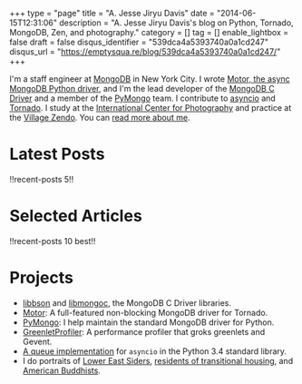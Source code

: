 +++
type = "page"
title = "A. Jesse Jiryu Davis"
date = "2014-06-15T12:31:06"
description = "A. Jesse Jiryu Davis's blog on Python, Tornado, MongoDB, Zen, and photography."
category = []
tag = []
enable_lightbox = false
draft = false
disqus_identifier = "539dca4a5393740a0a1cd247"
disqus_url = "https://emptysqua.re/blog/539dca4a5393740a0a1cd247/"
+++

<p>I'm a staff engineer at <a href="http://mongodb.com">MongoDB</a> in New York City. I wrote <a href="http://motor.readthedocs.org/">Motor, the async MongoDB Python driver</a>, and I'm the lead developer of the <a href="http://api.mongodb.org/c/current/">MongoDB C Driver</a> and a member of the <a href="http://api.mongodb.org/python/current/">PyMongo</a> team. I contribute to <a href="https://docs.python.org/3/library/asyncio.html">asyncio</a> and <a href="http://www.tornadoweb.org/">Tornado</a>. I study at the <a href="http://icp.edu/school">International Center for Photography</a> and practice at the <a href="http://villagezendo.org/">Village Zendo</a>. You can <a href="/about/">read more about me</a>.</p>
<h1 id="latest-posts">Latest Posts</h1>
<p>!!recent-posts 5!!</p>
<h1 id="selected-articles">Selected Articles</h1>
<p>!!recent-posts 10 best!!</p>
<h1 id="projects">Projects</h1>
<ul>
<li><a href="https://github.com/mongodb/libbson">libbson</a> and <a href="https://github.com/mongodb/mongo-c-driver">libmongoc</a>, the MongoDB C Driver libraries.</li>
<li><a href="/motor/">Motor</a>: A full-featured non-blocking MongoDB driver for Tornado.</li>
<li><a href="http://pypi.python.org/pypi/pymongo/">PyMongo</a>: I help maintain the standard MongoDB driver for Python.</li>
<li><a href="/greenletprofiler/">GreenletProfiler</a>: A performance profiler that groks greenlets and Gevent.</li>
<li><a href="https://codereview.appspot.com/7751044/">A queue implementation</a> for <code>asyncio</code> in the Python 3.4 standard library.</li>
<li>I do portraits of <a href="/photography/lower-east-side/">Lower East Siders</a>, <a href="/photography/homeless-shelters/">residents of transitional housing</a>, and <a href="/photography/new-york-city-zen/">American
Buddhists</a>.</li>
</ul>
